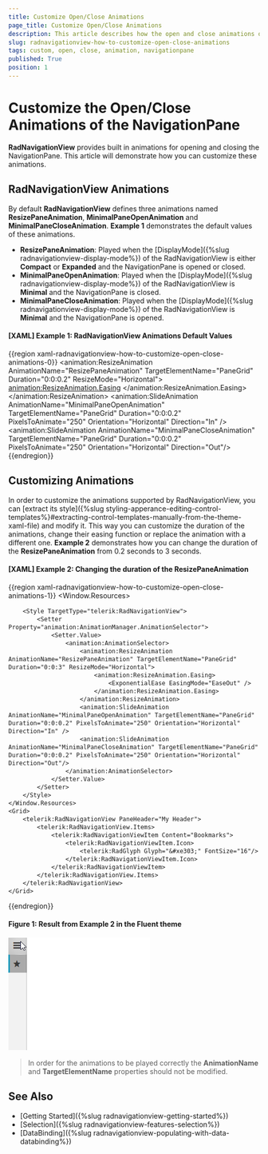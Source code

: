 ```yaml
---
title: Customize Open/Close Animations
page_title: Customize Open/Close Animations
description: This article describes how the open and close animations of the NavigationPane can be customized.
slug: radnavigationview-how-to-customize-open-close-animations
tags: custom, open, close, animation, navigationpane
published: True
position: 1
---
```


# Customize the Open/Close Animations of the NavigationPane

__RadNavigationView__ provides built in animations for opening and closing the NavigationPane. This article will demonstrate how you can customize these animations. 

## RadNavigationView Animations

By default __RadNavigationView__ defines three animations named __ResizePaneAnimation__, __MinimalPaneOpenAnimation__ and __MinimalPaneCloseAnimation__. __Example 1__ demonstrates the default values of these animations.

* __ResizePaneAnimation__: Played when the [DisplayMode]({%slug radnavigationview-display-mode%}) of the RadNavigationView is either __Compact__ or __Expanded__ and the NavigationPane is opened or closed.
* __MinimalPaneOpenAnimation__: Played when the [DisplayMode]({%slug radnavigationview-display-mode%}) of the RadNavigationView is __Minimal__ and the NavigationPane is closed.
* __MinimalPaneCloseAnimation__: Played when the [DisplayMode]({%slug radnavigationview-display-mode%}) of the RadNavigationView is __Minimal__ and the NavigationPane is opened.

#### __[XAML] Example 1: RadNavigationView Animations Default Values__
{{region xaml-radnavigationview-how-to-customize-open-close-animations-0}}
    <animation:ResizeAnimation AnimationName="ResizePaneAnimation" TargetElementName="PaneGrid" Duration="0:0:0.2" ResizeMode="Horizontal">
        <animation:ResizeAnimation.Easing>
            <ExponentialEase EasingMode="EaseOut" />
        </animation:ResizeAnimation.Easing>
    </animation:ResizeAnimation>
    <animation:SlideAnimation AnimationName="MinimalPaneOpenAnimation" TargetElementName="PaneGrid" Duration="0:0:0.2" PixelsToAnimate="250" Orientation="Horizontal" Direction="In" />
    <animation:SlideAnimation AnimationName="MinimalPaneCloseAnimation" TargetElementName="PaneGrid" Duration="0:0:0.2" PixelsToAnimate="250" Orientation="Horizontal" Direction="Out"/>
{{endregion}}

## Customizing Animations

In order to customize the animations supported by RadNavigationView, you can [extract its style]({%slug styling-apperance-editing-control-templates%}#extracting-control-templates-manually-from-the-theme-xaml-file) and modify it. This way you can customize the duration of the animations, change their easing function or replace the animation with a different one. __Example 2__ demonstrates how you can change the duration of the __ResizePaneAnimation__ from 0.2 seconds to 3 seconds.

#### __[XAML] Example 2: Changing the duration of the ResizePaneAnimation__
{{region xaml-radnavigationview-how-to-customize-open-close-animations-1}}
    <Window.Resources>
        <!-- If you are using the NoXaml binaries, you will have to base the style on the default one for the theme like so:
        <Style TargetType="telerik:RadNavigationView" BasedOn="{StaticResource RadNavigationViewStyle}">-->

        <Style TargetType="telerik:RadNavigationView">
            <Setter Property="animation:AnimationManager.AnimationSelector">
                <Setter.Value>
                    <animation:AnimationSelector>
                        <animation:ResizeAnimation AnimationName="ResizePaneAnimation" TargetElementName="PaneGrid" Duration="0:0:3" ResizeMode="Horizontal">
                            <animation:ResizeAnimation.Easing>
                                <ExponentialEase EasingMode="EaseOut" />
                            </animation:ResizeAnimation.Easing>
                        </animation:ResizeAnimation>
                        <animation:SlideAnimation AnimationName="MinimalPaneOpenAnimation" TargetElementName="PaneGrid" Duration="0:0:0.2" PixelsToAnimate="250" Orientation="Horizontal" Direction="In" />
                        <animation:SlideAnimation AnimationName="MinimalPaneCloseAnimation" TargetElementName="PaneGrid" Duration="0:0:0.2" PixelsToAnimate="250" Orientation="Horizontal" Direction="Out"/>
                    </animation:AnimationSelector>
                </Setter.Value>
            </Setter>
        </Style>
    </Window.Resources>
    <Grid>
        <telerik:RadNavigationView PaneHeader="My Header">
            <telerik:RadNavigationView.Items>
                <telerik:RadNavigationViewItem Content="Bookmarks">
                    <telerik:RadNavigationViewItem.Icon>
                        <telerik:RadGlyph Glyph="&#xe303;" FontSize="16"/>
                    </telerik:RadNavigationViewItem.Icon>
                </telerik:RadNavigationViewItem>
            </telerik:RadNavigationView.Items>
        </telerik:RadNavigationView>
    </Grid>
{{endregion}}

#### __Figure 1: Result from Example 2 in the Fluent theme__
![NavigationPane slow animation](images/RadNavigationView_ResizeAnimation_Duration.gif)

> In order for the animations to be played correctly the __AnimationName__ and __TargetElementName__ properties should not be modified.

## See Also

 * [Getting Started]({%slug radnavigationview-getting-started%})
 * [Selection]({%slug radnavigationview-features-selection%})
 * [DataBinding]({%slug radnavigationview-populating-with-data-databinding%})
